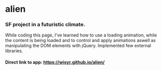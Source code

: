 # alien
### SF project in a futuristic climate.
 While coding this page, I've learned how to use a loading animation, while the content is being loaded and to control and apply animations aswell as manipulating the DOM elements with jQuery. Implemented few external libraries. 

#### Direct link to app: https://wisyr.github.io/alien/
